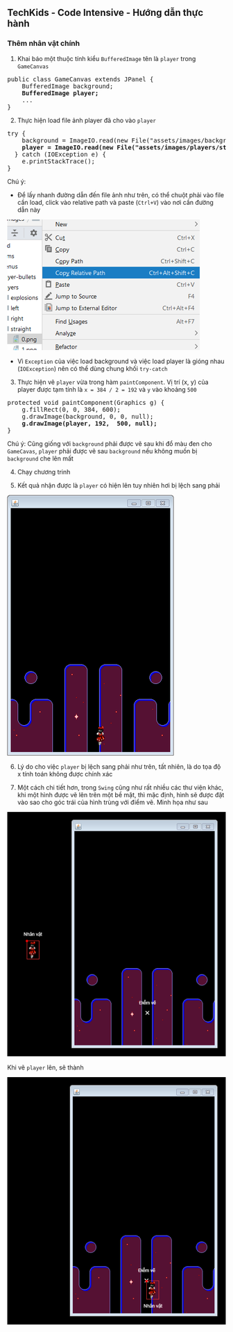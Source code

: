 ## TechKids - Code Intensive - Hướng dẫn thực hành
### Thêm nhân vật chính

1. Khai báo một thuộc tính kiểu `BufferedImage` tên là `player` trong `GameCanvas`

<pre>
public class GameCanvas extends JPanel {
    BufferedImage background;
    <b>BufferedImage player;</b>
    ...
}
</pre>

2. Thực hiện load file ảnh player đã cho vào `player`

<pre>
try {
    background = ImageIO.read(new File("assets/images/background/0.png"));
    <b>player = ImageIO.read(new File("assets/images/players/straight/0.png"));</b>
  } catch (IOException e) {
    e.printStackTrace();
}
</pre>

Chú ý:

* Để lấy nhanh đường dẫn đến file ảnh như trên, có thể chuột phải vào file cần load, click vào relative path và paste (`Ctrl+V`) vào nơi cần đường dẫn này

![Copy relative path](images/add_player/copy_relative_path.png)

* Vì `Exception` của việc load background và việc load player là gióng nhau (`IOException`) nên có thể dùng chung khối `try-catch`

3. Thực hiện vẽ `player` vừa trong hàm `paintComponent`. Vị trí (x, y) của player được tạm tính là `x = 384 / 2 = 192` và `y` vào khoảng `500`

<pre>
protected void paintComponent(Graphics g) {
    g.fillRect(0, 0, 384, 600);
    g.drawImage(background, 0, 0, null);
    <b>g.drawImage(player, 192,  500, null);</b>
}
</pre>

Chú ý: Cũng giống với `background` phải được vẽ sau khi đổ màu đen cho `GameCavas`, `player` phải được vẽ sau `background` nếu không muốn bị `background` che lên mất

4. Chạy chương trinh

5. Kết quả nhận được là `player` có hiện lên tuy nhiên hơi bị lệch sang phải

![Not middle player](images/add_player/not_middle_player.png)

6. Lý do cho việc `player` bị lệch sang phải như trên, tất nhiên, là do tọa độ x tính toán không được chính xác

7. Một cách chi tiết hơn, trong `Swing` cũng như rất nhiều các thư viện khác, khi một hình được vẽ lên trên một bề mặt, thì mặc định, hình sẽ được đặt vào sao cho góc trái của hình trùng với điểm vẽ. Minh họa như sau

![Player anchor](images/add_player/player_anchor.png)

Khi vẽ `player` lên, sẽ thành

![Player anchor](images/add_player/player_anchor_drawn.png)